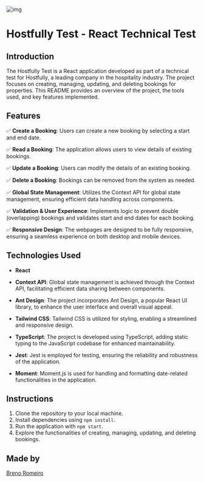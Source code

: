 ![img](https://www.hostfully.com/wp-content/uploads/2022/08/logo-1.svg)

# Hostfully Test - React Technical Test

## Introduction

The Hostfully Test is a React application developed as part of a technical test for Hostfully, a leading company in the hospitality industry. The project focuses on creating, managing, updating, and deleting bookings for properties. 
This README provides an overview of the project, the tools used, and key features implemented.

## Features

✅ **Create a Booking**: Users can create a new booking by selecting a start and end date.

✅ **Read a Booking**: The application allows users to view details of existing bookings.

✅ **Update a Booking**: Users can modify the details of an existing booking.

✅ **Delete a Booking**: Bookings can be removed from the system as needed.

✅ **Global State Management**: Utilizes the Context API for global state management, ensuring efficient data handling across components.

✅ **Validation & User Experience**: Implements logic to prevent double (overlapping) bookings and validates start and end dates for each booking.

✅ **Responsive Design**: The webpages are designed to be fully responsive, ensuring a seamless experience on both desktop and mobile devices.

## Technologies Used

- **React**

- **Context API**: Global state management is achieved through the Context API, facilitating efficient data sharing between components.

- **Ant Design**: The project incorporates Ant Design, a popular React UI library, to enhance the user interface and overall visual appeal.

- **Tailwind CSS**: Tailwind CSS is utilized for styling, enabling a streamlined and responsive design.

- **TypeScript**: The project is developed using TypeScript, adding static typing to the JavaScript codebase for enhanced maintainability.

- **Jest**: Jest is employed for testing, ensuring the reliability and robustness of the application.

- **Moment**: Moment.js is used for handling and formatting date-related functionalities in the application.

## Instructions

1. Clone the repository to your local machine.
2. Install dependencies using `npm install`.
3. Run the application with `npm start`.
4. Explore the functionalities of creating, managing, updating, and deleting bookings.

## Made by
[Breno Romeiro](https://www.linkedin.com/in/brenoromeiro/)
